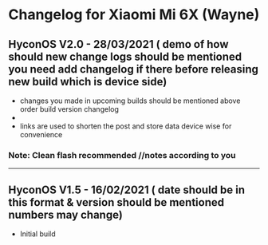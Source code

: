 # Changelog for Xiaomi Mi 6X (Wayne)

## HyconOS V2.0 - 28/03/2021 ( demo of how should new change logs should be mentioned you need add changelog if there before releasing new build which is device side)

- changes you made in upcoming builds should be mentioned above order build version changelog 
-
- links are used to shorten the post and store data device wise for convenience 

### Note: Clean flash recommended //notes according to you 
---
## HyconOS V1.5 - 16/02/2021 ( date should be in this format & version should be mentioned numbers may change)
- Initial build
